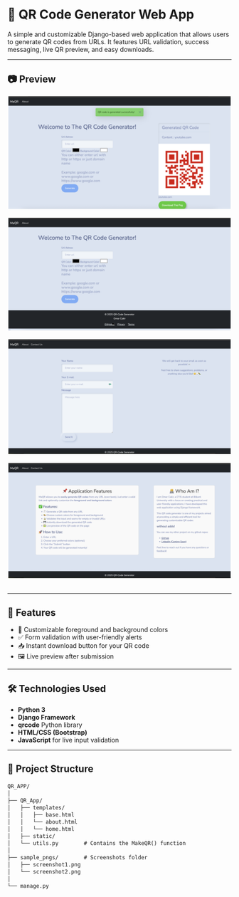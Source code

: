 # 🎯 QR Code Generator Web App

A simple and customizable Django-based web application that allows users to generate QR codes from URLs. It features URL validation, success messaging, live QR preview, and easy downloads.

---

## 📷 Preview

<div align="center">
  <img src="sample_pngs/qr1.png" alt="Homepage Screenshot" width="500"/>
  <br><br>
  <img src="sample_pngs/qr2.png" alt="Generated QR Code" width="500"/>
  <br><br>
  <img src="sample_pngs/qr3.png" alt="Generated QR Code" width="500"/>
  <br><br>
  <img src="sample_pngs/qr4.png" alt="Generated QR Code" width="500"/>
  <br><br>  
</div>

---

## 🚀 Features

- 🎨 Customizable foreground and background colors
- ✅ Form validation with user-friendly alerts
- 📥 Instant download button for your QR code
- 🖼️ Live preview after submission

---

## 🛠️ Technologies Used

- **Python 3**
- **Django Framework**
- **qrcode** Python library
- **HTML/CSS (Bootstrap)**
- **JavaScript** for live input validation

---

## 📁 Project Structure

```
QR_APP/
│
├── QR_App/
│   ├── templates/
│   │   ├── base.html
│   │   └── about.html
│   │   └── home.html    
│   ├── static/
│   └── utils.py        # Contains the MakeQR() function
│
├── sample_pngs/        # Screenshots folder
│   ├── screenshot1.png
│   └── screenshot2.png
│
└── manage.py